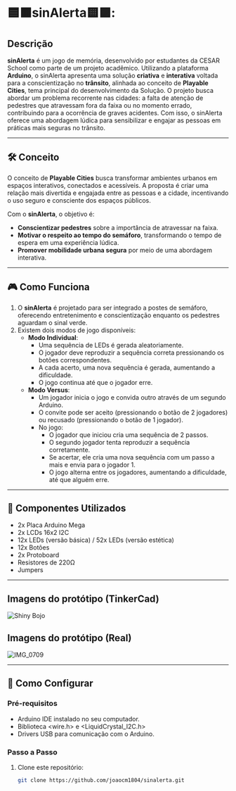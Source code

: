 # 🟦🟧sinAlerta🟨🟪:
## Descrição

**sinAlerta** é um jogo de memória, desenvolvido por estudantes da CESAR School como parte de um projeto acadêmico. Utilizando a plataforma **Arduino**, o sinAlerta apresenta uma solução **criativa** e **interativa** voltada para a conscientização no **trânsito**, alinhada ao conceito de **Playable Cities**, tema principal do desenvolvimento da Solução. O projeto busca abordar um problema recorrente nas cidades: a falta de atenção de pedestres que atravessam fora da faixa ou no momento errado, contribuindo para a ocorrência de graves acidentes. Com isso, o sinAlerta oferece uma abordagem lúdica para sensibilizar e engajar as pessoas em práticas mais seguras no trânsito.

---

## 🛠 Conceito

O conceito de **Playable Cities** busca transformar ambientes urbanos em espaços interativos, conectados e acessíveis. A proposta é criar uma relação mais divertida e engajada entre as pessoas e a cidade, incentivando o uso seguro e consciente dos espaços públicos.

Com o **sinAlerta**, o objetivo é:
- **Conscientizar pedestres** sobre a importância de atravessar na faixa.
- **Motivar o respeito ao tempo do semáforo**, transformando o tempo de espera em uma experiência lúdica.
- **Promover mobilidade urbana segura** por meio de uma abordagem interativa.

---

## 🎮 Como Funciona

1. O **sinAlerta** é projetado para ser integrado a postes de semáforo, oferecendo entretenimento e conscientização enquanto os pedestres aguardam o sinal verde.
2. Existem dois modos de jogo disponíveis:
   - **Modo Individual**:
     - Uma sequência de LEDs é gerada aleatoriamente.
     - O jogador deve reproduzir a sequência correta pressionando os botões correspondentes.
     - A cada acerto, uma nova sequência é gerada, aumentando a dificuldade.
     - O jogo continua até que o jogador erre.
   - **Modo Versus**:
     - Um jogador inicia o jogo e convida outro através de um segundo Arduino.
     - O convite pode ser aceito (pressionando o botão de 2 jogadores) ou recusado (pressionando o botão de 1 jogador).
     - No jogo:
       - O jogador que iniciou cria uma sequência de 2 passos.
       - O segundo jogador tenta reproduzir a sequência corretamente.
       - Se acertar, ele cria uma nova sequência com um passo a mais e envia para o jogador 1.
       - O jogo alterna entre os jogadores, aumentando a dificuldade, até que alguém erre.

---

## 🔧 Componentes Utilizados

- 2x Placa Arduino Mega
- 2x LCDs 16x2 I2C
- 12x LEDs (versão básica) / 52x LEDs (versão estética)
- 12x Botões
- 2x Protoboard
- Resistores de 220Ω
- Jumpers

---

## Imagens do protótipo (TinkerCad)

![Shiny Bojo](https://github.com/user-attachments/assets/7ed5bb26-929b-4394-884d-b0345b5c33d5)


## Imagens do protótipo (Real)

![IMG_0709](https://github.com/user-attachments/assets/5702d75c-5d71-42fa-b214-1d2417aba19a)


---

## 🚀 Como Configurar

### Pré-requisitos
- Arduino IDE instalado no seu computador.
- Biblioteca <wire.h> e <LiquidCrystal_I2C.h>
- Drivers USB para comunicação com o Arduino.

### Passo a Passo
1. Clone este repositório:
   ```bash
   git clone https://github.com/joaocm1804/sinalerta.git



